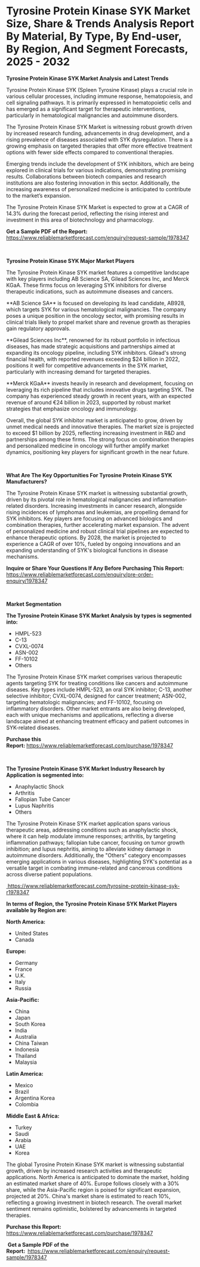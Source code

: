<p><h1>Tyrosine Protein Kinase SYK Market Size, Share & Trends Analysis Report By Material, By Type, By End-user, By Region, And Segment Forecasts, 2025 - 2032</h1></p><p><strong>Tyrosine Protein Kinase SYK Market Analysis and Latest Trends</strong></p>
<p><p>Tyrosine Protein Kinase SYK (Spleen Tyrosine Kinase) plays a crucial role in various cellular processes, including immune response, hematopoiesis, and cell signaling pathways. It is primarily expressed in hematopoietic cells and has emerged as a significant target for therapeutic interventions, particularly in hematological malignancies and autoimmune disorders. </p><p>The Tyrosine Protein Kinase SYK Market is witnessing robust growth driven by increased research funding, advancements in drug development, and a rising prevalence of diseases associated with SYK dysregulation. There is a growing emphasis on targeted therapies that offer more effective treatment options with fewer side effects compared to conventional therapies. </p><p>Emerging trends include the development of SYK inhibitors, which are being explored in clinical trials for various indications, demonstrating promising results. Collaborations between biotech companies and research institutions are also fostering innovation in this sector. Additionally, the increasing awareness of personalized medicine is anticipated to contribute to the market’s expansion. </p><p>The Tyrosine Protein Kinase SYK Market is expected to grow at a CAGR of 14.3% during the forecast period, reflecting the rising interest and investment in this area of biotechnology and pharmacology.</p></p>
<p><strong>Get a Sample PDF of the Report:&nbsp;</strong> <a href="https://www.reliablemarketforecast.com/enquiry/request-sample/1978347?utm_campaign=3118&utm_medium=2&utm_source=Github&utm_content=ia&utm_term=19042025&utm_id=tyrosine-protein-kinase-syk">https://www.reliablemarketforecast.com/enquiry/request-sample/1978347</a></p>
<p>&nbsp;</p>
<p><strong>Tyrosine Protein Kinase SYK Major Market Players</strong></p>
<p><p>The Tyrosine Protein Kinase SYK market features a competitive landscape with key players including AB Science SA, Gilead Sciences Inc, and Merck KGaA. These firms focus on leveraging SYK inhibitors for diverse therapeutic indications, such as autoimmune diseases and cancers.</p><p>**AB Science SA** is focused on developing its lead candidate, AB928, which targets SYK for various hematological malignancies. The company poses a unique position in the oncology sector, with promising results in clinical trials likely to propel market share and revenue growth as therapies gain regulatory approvals.</p><p>**Gilead Sciences Inc**, renowned for its robust portfolio in infectious diseases, has made strategic acquisitions and partnerships aimed at expanding its oncology pipeline, including SYK inhibitors. Gilead's strong financial health, with reported revenues exceeding $24 billion in 2022, positions it well for competitive advancements in the SYK market, particularly with increasing demand for targeted therapies.</p><p>**Merck KGaA** invests heavily in research and development, focusing on leveraging its rich pipeline that includes innovative drugs targeting SYK. The company has experienced steady growth in recent years, with an expected revenue of around €24 billion in 2023, supported by robust market strategies that emphasize oncology and immunology.</p><p>Overall, the global SYK inhibitor market is anticipated to grow, driven by unmet medical needs and innovative therapies. The market size is projected to exceed $1 billion by 2025, reflecting increasing investment in R&D and partnerships among these firms. The strong focus on combination therapies and personalized medicine in oncology will further amplify market dynamics, positioning key players for significant growth in the near future.</p></p>
<p>&nbsp;</p>
<p><strong>What Are The Key Opportunities For Tyrosine Protein Kinase SYK Manufacturers?</strong></p>
<p><p>The Tyrosine Protein Kinase SYK market is witnessing substantial growth, driven by its pivotal role in hematological malignancies and inflammation-related disorders. Increasing investments in cancer research, alongside rising incidences of lymphomas and leukemias, are propelling demand for SYK inhibitors. Key players are focusing on advanced biologics and combination therapies, further accelerating market expansion. The advent of personalized medicine and robust clinical trial pipelines are expected to enhance therapeutic options. By 2028, the market is projected to experience a CAGR of over 10%, fueled by ongoing innovations and an expanding understanding of SYK's biological functions in disease mechanisms.</p></p>
<p><strong>Inquire or Share Your Questions If Any Before Purchasing This Report:</strong> <a href="https://www.reliablemarketforecast.com/enquiry/pre-order-enquiry/1978347?utm_campaign=3118&utm_medium=2&utm_source=Github&utm_content=ia&utm_term=19042025&utm_id=tyrosine-protein-kinase-syk">https://www.reliablemarketforecast.com/enquiry/pre-order-enquiry/1978347</a></p>
<p>&nbsp;</p>
<p><strong>Market Segmentation</strong></p>
<p><strong>The Tyrosine Protein Kinase SYK Market Analysis by types is segmented into:</strong></p>
<p><ul><li>HMPL-523</li><li>C-13</li><li>CVXL-0074</li><li>ASN-002</li><li>FF-10102</li><li>Others</li></ul></p>
<p><p>The Tyrosine Protein Kinase SYK market comprises various therapeutic agents targeting SYK for treating conditions like cancers and autoimmune diseases. Key types include HMPL-523, an oral SYK inhibitor; C-13, another selective inhibitor; CVXL-0074, designed for cancer treatment; ASN-002, targeting hematologic malignancies; and FF-10102, focusing on inflammatory disorders. Other market entrants are also being developed, each with unique mechanisms and applications, reflecting a diverse landscape aimed at enhancing treatment efficacy and patient outcomes in SYK-related diseases.</p></p>
<p><strong>Purchase this Report:&nbsp;</strong><a href="https://www.reliablemarketforecast.com/purchase/1978347?utm_campaign=3118&utm_medium=2&utm_source=Github&utm_content=ia&utm_term=19042025&utm_id=tyrosine-protein-kinase-syk">https://www.reliablemarketforecast.com/purchase/1978347</a></p>
<p>&nbsp;</p>
<p><strong>The Tyrosine Protein Kinase SYK Market Industry Research by Application is segmented into:</strong></p>
<p><ul><li>Anaphylactic Shock</li><li>Arthritis</li><li>Fallopian Tube Cancer</li><li>Lupus Naphritis</li><li>Others</li></ul></p>
<p><p>The Tyrosine Protein Kinase SYK market application spans various therapeutic areas, addressing conditions such as anaphylactic shock, where it can help modulate immune responses; arthritis, by targeting inflammation pathways; fallopian tube cancer, focusing on tumor growth inhibition; and lupus nephritis, aiming to alleviate kidney damage in autoimmune disorders. Additionally, the "Others" category encompasses emerging applications in various diseases, highlighting SYK's potential as a versatile target in combating immune-related and cancerous conditions across diverse patient populations.</p></p>
<p><a href="https://www.reliablemarketforecast.com/tyrosine-protein-kinase-syk-r1978347?utm_campaign=3118&utm_medium=2&utm_source=Github&utm_content=ia&utm_term=19042025&utm_id=tyrosine-protein-kinase-syk">&nbsp;https://www.reliablemarketforecast.com/tyrosine-protein-kinase-syk-r1978347</a></p>
<p><strong>In terms of Region, the Tyrosine Protein Kinase SYK Market Players available by Region are:</strong></p>
<p>
    <p> <strong> North America: </strong>
        <ul>
            <li>United States</li>
            <li>Canada</li>
        </ul>
        </p> 
    <p> <strong> Europe: </strong>
        <ul>
            <li>Germany</li>
            <li>France</li>
            <li>U.K.</li>
            <li>Italy</li>
            <li>Russia</li>
        </ul>
        </p> 
    <p> <strong> Asia-Pacific: </strong>
        <ul>
            <li>China</li>
            <li>Japan</li>
            <li>South Korea</li>
            <li>India</li>
            <li>Australia</li>
            <li>China Taiwan</li>
            <li>Indonesia</li>
            <li>Thailand</li>
            <li>Malaysia</li>
        </ul>
        </p> 
    <p> <strong> Latin America: </strong>
        <ul>
            <li>Mexico</li>
            <li>Brazil</li>
            <li>Argentina Korea</li>
            <li>Colombia</li>
        </ul>
        </p> 
    <p> <strong> Middle East & Africa: </strong>
        <ul>
            <li>Turkey</li>
            <li>Saudi</li>
            <li>Arabia</li>
            <li>UAE</li>
            <li>Korea</li>
        </ul>
    </p>
    </p>
<p><p>The global Tyrosine Protein Kinase SYK market is witnessing substantial growth, driven by increased research activities and therapeutic applications. North America is anticipated to dominate the market, holding an estimated market share of 40%. Europe follows closely with a 30% share, while the Asia-Pacific region is poised for significant expansion, projected at 20%. China's market share is estimated to reach 10%, reflecting a growing investment in biotech research. The overall market sentiment remains optimistic, bolstered by advancements in targeted therapies.</p></p>
<p><strong>Purchase this Report: </strong><a href="https://www.reliablemarketforecast.com/purchase/1978347?utm_campaign=3118&utm_medium=2&utm_source=Github&utm_content=ia&utm_term=19042025&utm_id=tyrosine-protein-kinase-syk">https://www.reliablemarketforecast.com/purchase/1978347</a></p>
<p>&nbsp;<strong>Get a Sample PDF of the Report:&nbsp;&nbsp;</strong><a href="https://www.reliablemarketforecast.com/enquiry/request-sample/1978347?utm_campaign=3118&utm_medium=2&utm_source=Github&utm_content=ia&utm_term=19042025&utm_id=tyrosine-protein-kinase-syk">https://www.reliablemarketforecast.com/enquiry/request-sample/1978347</a></p>
<p><strong></strong></p>
<p><p></p><p></p><p></p></p>